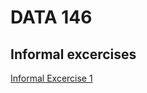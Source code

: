 # DATA 146 

## Informal excercises
[Informal Excercise 1](https://pterwoo.github.io/DATA-146/informal_excercise1.html)
